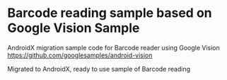 # Barcode reading sample based on Google Vision Sample
AndroidX migration sample code for Barcode reader using Google Vision
https://github.com/googlesamples/android-vision

Migrated to AndroidX, ready to use sample of Barcode reading
